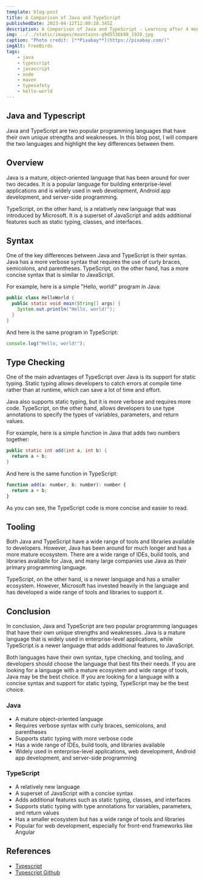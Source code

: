 ```yaml
---
template: blog-post
title: A Comparison of Java and TypeScript
publishedDate: 2023-04-12T12:00:28.345Z
description: A Comparison of Java and TypeScript - Learning after 4 months
img: ../../static/images/mountains-g9d5536b98_1920.jpg
caption: "Photo credit: [**Pixabay**](https://pixabay.com/)"
imgAlt: FreeBirds
tags:
    - java
    - typescript
    - javascript
    - node
    - maven
    - typesafety
    - hello-world
---
```

## Java and Typescript

Java and TypeScript are two popular programming languages that have their own unique strengths and weaknesses. In this blog post, I will compare the two languages and highlight the key differences between them.

## Overview

Java is a mature, object-oriented language that has been around for over two decades. It is a popular language for building enterprise-level applications and is widely used in web development, Android app development, and server-side programming.

TypeScript, on the other hand, is a relatively new language that was introduced by Microsoft. It is a superset of JavaScript and adds additional features such as static typing, classes, and interfaces.

## Syntax

One of the key differences between Java and TypeScript is their syntax. Java has a more verbose syntax that requires the use of curly braces, semicolons, and parentheses. TypeScript, on the other hand, has a more concise syntax that is similar to JavaScript.

For example, here is a simple "Hello, world!" program in Java:

```java
public class HelloWorld {
  public static void main(String[] args) {
    System.out.println("Hello, world!");
  }
}

```

And here is the same program in TypeScript:

```javascript
console.log("Hello, world!");
```

## Type Checking
One of the main advantages of TypeScript over Java is its support for static typing. Static typing allows developers to catch errors at compile time rather than at runtime, which can save a lot of time and effort.

Java also supports static typing, but it is more verbose and requires more code. TypeScript, on the other hand, allows developers to use type annotations to specify the types of variables, parameters, and return values.

For example, here is a simple function in Java that adds two numbers together:
```java
public static int add(int a, int b) {
  return a + b;
}
```

And here is the same function in TypeScript:

```javascript
function add(a: number, b: number): number {
  return a + b;
}
```
As you can see, the TypeScript code is more concise and easier to read.

## Tooling

Both Java and TypeScript have a wide range of tools and libraries available to developers. However, Java has been around for much longer and has a more mature ecosystem. There are a wide range of IDEs, build tools, and libraries available for Java, and many large companies use Java as their primary programming language.

TypeScript, on the other hand, is a newer language and has a smaller ecosystem. However, Microsoft has invested heavily in the language and has developed a wide range of tools and libraries to support it.

## Conclusion

In conclusion, Java and TypeScript are two popular programming languages that have their own unique strengths and weaknesses. Java is a mature language that is widely used in enterprise-level applications, while TypeScript is a newer language that adds additional features to JavaScript.

Both languages have their own syntax, type checking, and tooling, and developers should choose the language that best fits their needs. If you are looking for a language with a mature ecosystem and wide range of tools, Java may be the best choice. If you are looking for a language with a concise syntax and support for static typing, TypeScript may be the best choice.

### Java
- A mature object-oriented language
- Requires verbose syntax with curly braces, semicolons, and parentheses
- Supports static typing with more verbose code
- Has a wide range of IDEs, build tools, and libraries available
- Widely used in enterprise-level applications, web development, Android app development, and server-side programming

### TypeScript
- A relatively new language
- A superset of JavaScript with a concise syntax
- Adds additional features such as static typing, classes, and interfaces
- Supports static typing with type annotations for variables, parameters, and return values
- Has a smaller ecosystem but has a wide range of tools and libraries
- Popular for web development, especially for front-end frameworks like Angular

## References

- [Typescript](https://www.typescriptlang.org)
- [Typescript Github](https://github.com/microsoft/TypeScript)



